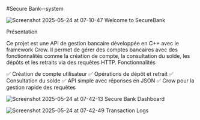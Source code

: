 #Secure Bank--system

![Screenshot 2025-05-24 at 07-10-47 Welcome to SecureBank](https://github.com/user-attachments/assets/8492fb83-6573-45ae-af38-4cbf65cb962a)

Présentation

Ce projet est une API de gestion bancaire développée en C++ avec le framework Crow. Il permet de gérer des comptes bancaires avec des fonctionnalités comme la création de compte, la consultation du solde, les dépôts et les retraits via des requêtes HTTP.
Fonctionnalités

✅ Création de compte utilisateur ✅ Opérations de dépôt et retrait ✅ Consultation du solde ✅ API simple avec réponses en JSON ✅ Crow pour la gestion rapide des requêtes

![Screenshot 2025-05-24 at 07-42-13 Secure Bank Dashboard](https://github.com/user-attachments/assets/8ec90291-df8d-4013-a6e4-ea7997525ffc)



![Screenshot 2025-05-24 at 07-42-49 Transaction Logs](https://github.com/user-attachments/assets/d267a600-f6a0-4070-a678-127ecc35bc1e)

